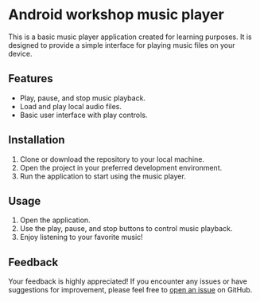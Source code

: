 # Android workshop music player

This is a basic music player application created for learning purposes. It is designed to provide a simple interface for playing music files on your device.

## Features

- Play, pause, and stop music playback.
- Load and play local audio files.
- Basic user interface with play controls.

## Installation

1. Clone or download the repository to your local machine.
2. Open the project in your preferred development environment.
3. Run the application to start using the music player.

## Usage

1. Open the application.
2. Use the play, pause, and stop buttons to control music playback.
3. Enjoy listening to your favorite music!

## Feedback

Your feedback is highly appreciated! If you encounter any issues or have suggestions for improvement, please feel free to [open an issue](https://github.com/coderprem/android-workshop-music-player/issues) on GitHub.

